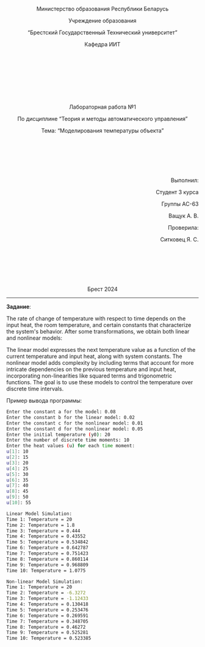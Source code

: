 
<p align="center"> Министерство образования Республики Беларусь</p>
<p align="center">Учреждение образования</p>
<p align="center">“Брестский Государственный Технический университет”</p>
<p align="center">Кафедра ИИТ</p>
<br><br><br><br><br><br><br>
<p align="center">Лабораторная работа №1</p>
<p align="center">По дисциплине “Теория и методы автоматического управления”</p>
<p align="center">Тема: “Моделирования температуры объекта”</p>
<br><br><br><br><br>
<p align="right">Выполнил:</p>
<p align="right">Студент 3 курса</p>
<p align="right">Группы АС-63</p>
<p align="right">Ващук А. В.</p>
<p align="right">Проверила:</p>
<p align="right">Ситковец Я. С.</p>
<br><br><br><br><br>
<p align="center">Брест 2024</p>

---

**Задание**:

The rate of change of temperature with respect to time depends on the input heat, the room temperature, and certain constants that characterize the system's behavior. After some transformations, we obtain both linear and nonlinear models:

The linear model expresses the next temperature value as a function of the current temperature and input heat, along with system constants.
The nonlinear model adds complexity by including terms that account for more intricate dependencies on the previous temperature and input heat, incorporating non-linearities like squared terms and trigonometric functions.
The goal is to use these models to control the temperature over discrete time intervals.

Пример вывода программы:

``` bash
Enter the constant a for the model: 0.08
Enter the constant b for the linear model: 0.02
Enter the constant c for the nonlinear model: 0.01
Enter the constant d for the nonlinear model: 0.05
Enter the initial temperature (y0): 20
Enter the number of discrete time moments: 10
Enter the heat values (u) for each time moment:
u[1]: 10 
u[2]: 15
u[3]: 20
u[4]: 25
u[5]: 30
u[6]: 35
u[7]: 40
u[8]: 45
u[9]: 50
u[10]: 55

Linear Model Simulation:
Time 1: Temperature = 20
Time 2: Temperature = 1.8
Time 3: Temperature = 0.444
Time 4: Temperature = 0.43552
Time 5: Temperature = 0.534842
Time 6: Temperature = 0.642787
Time 7: Temperature = 0.751423
Time 8: Temperature = 0.860114
Time 9: Temperature = 0.968809
Time 10: Temperature = 1.0775

Non-linear Model Simulation:
Time 1: Temperature = 20
Time 2: Temperature = -6.3272
Time 3: Temperature = -1.12433
Time 4: Temperature = 0.130418
Time 5: Temperature = 0.253476
Time 6: Temperature = 0.269591
Time 7: Temperature = 0.348705
Time 8: Temperature = 0.46272
Time 9: Temperature = 0.525281
Time 10: Temperature = 0.523385
```
